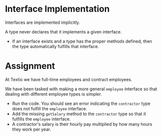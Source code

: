 # Interface Implementation

Interfaces are implemented implicitly.

A type never declares that it implements a given interface.

- If an interface exists and a type has the proper methods defined, then the type automatically fulfills that interface.

# Assignment

At Textio we have full-time employees and contract employees.

We have been tasked with making a more general `employee` interface so that dealing with different employee types is simpler.

- Run the code. You should see an error indicating the `contractor` type does not fulfill the `employee` interface.
- Add the missing `getSalary` method to the `contractor` type so that it fulfills the `employee` interface.
- A contractor's salary is their hourly pay multiplied by how many hours they work per year.
